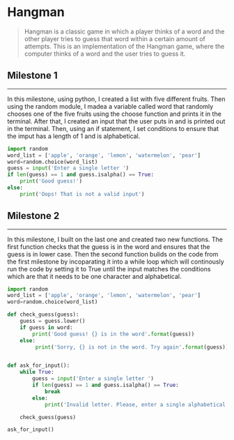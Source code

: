 # Hangman
>Hangman is a classic game in which a player thinks of a word and the other player tries to guess that word within a certain amount of attempts. This is an implementation of the Hangman game, where the computer thinks of a word and the user tries to guess it. 

## Milestone 1
---
In this milestone, using python, I created a list with five different fruits. Then using the random module, I madea a variable called word that randomly chooses one of the five fruits using the choose function and prints it in the terminal. After that, I created an input that the user puts in and is printed out in the terminal. Then, using an if statement, I set conditions to ensure that the imput has a length of 1 and is alphabetical.

```python
import random
word_list = ['apple', 'orange', 'lemon', 'watermelon', 'pear']
word=random.choice(word_list)
guess = input('Enter a single letter ')
if len(guess) == 1 and guess.isalpha() == True:
    print('Good guess!')
else:
    print('Oops! That is not a valid input') 
```
## Milestone 2
---
In this milestone, I built on the last one and created two new functions. The first function checks that the guess is in the word and ensures that the guess is in lower case. Then the second function bulids on the code from the first milestone by incoparating it into a while loop which will continously run the code by setting it to True until the input matches the conditions which are that it needs to be one character and alphabetical. 

```python
import random
word_list = ['apple', 'orange', 'lemon', 'watermelon', 'pear']
word=random.choice(word_list)

def check_guess(guess):
    guess = guess.lower()
    if guess in word:
        print('Good guess! {} is in the word'.format(guess))
    else:
         print('Sorry, {} is not in the word. Try again'.format(guess))


def ask_for_input():
    while True:
        guess = input('Enter a single letter ')
        if len(guess) == 1 and guess.isalpha() == True:
            break
        else:
            print('Invalid letter. Please, enter a single alphabetical character.')

    check_guess(guess)

ask_for_input()
```